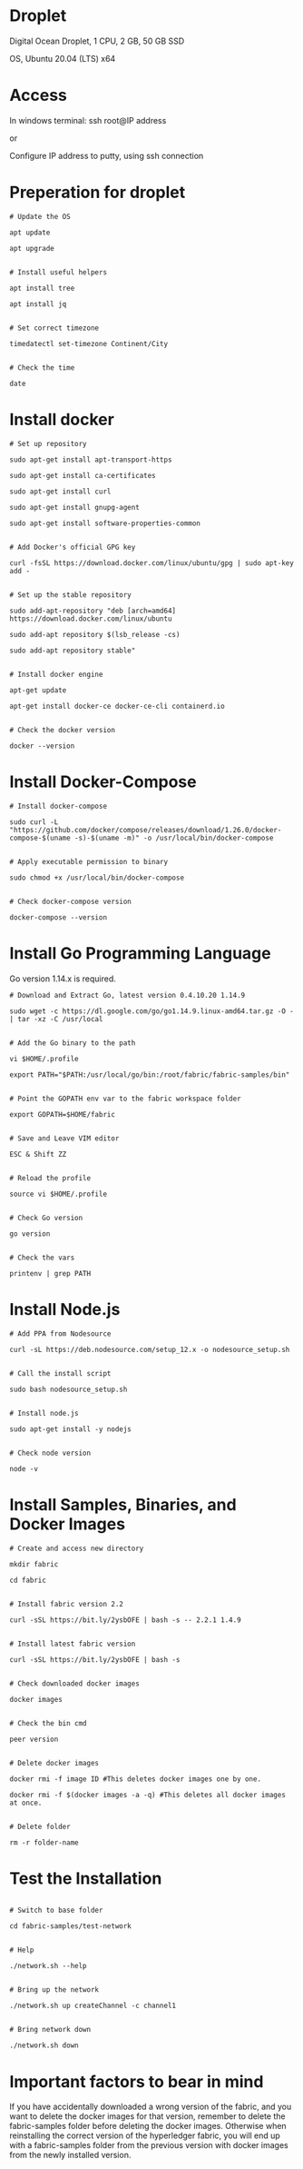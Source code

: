 # Droplet
Digital Ocean Droplet, 1 CPU, 2 GB, 50 GB SSD

OS, Ubuntu 20.04 (LTS) x64

# Access
In windows terminal: ssh root@IP address

or

Configure IP address to putty, using ssh connection

# Preperation for droplet

``` 
# Update the OS

apt update

apt upgrade


# Install useful helpers

apt install tree

apt install jq


# Set correct timezone

timedatectl set-timezone Continent/City


# Check the time

date 

```

# Install docker

```
# Set up repository

sudo apt-get install apt-transport-https

sudo apt-get install ca-certificates

sudo apt-get install curl

sudo apt-get install gnupg-agent

sudo apt-get install software-properties-common


# Add Docker's official GPG key

curl -fsSL https://download.docker.com/linux/ubuntu/gpg | sudo apt-key add -


# Set up the stable repository

sudo add-apt-repository "deb [arch=amd64] https://download.docker.com/linux/ubuntu

sudo add-apt repository $(lsb_release -cs)

sudo add-apt repository stable"


# Install docker engine 

apt-get update

apt-get install docker-ce docker-ce-cli containerd.io


# Check the docker version

docker --version
```


# Install Docker-Compose
```
# Install docker-compose 

sudo curl -L "https://github.com/docker/compose/releases/download/1.26.0/docker-compose-$(uname -s)-$(uname -m)" -o /usr/local/bin/docker-compose


# Apply executable permission to binary

sudo chmod +x /usr/local/bin/docker-compose


# Check docker-compose version

docker-compose --version
```
# Install Go Programming Language
Go version 1.14.x is required.
```
# Download and Extract Go, latest version 0.4.10.20 1.14.9

sudo wget -c https://dl.google.com/go/go1.14.9.linux-amd64.tar.gz -O - | tar -xz -C /usr/local


# Add the Go binary to the path

vi $HOME/.profile

export PATH="$PATH:/usr/local/go/bin:/root/fabric/fabric-samples/bin"


# Point the GOPATH env var to the fabric workspace folder

export GOPATH=$HOME/fabric


# Save and Leave VIM editor

ESC & Shift ZZ


# Reload the profile

source vi $HOME/.profile


# Check Go version

go version


# Check the vars

printenv | grep PATH
```
# Install Node.js
```
# Add PPA from Nodesource

curl -sL https://deb.nodesource.com/setup_12.x -o nodesource_setup.sh


# Call the install script

sudo bash nodesource_setup.sh


# Install node.js

sudo apt-get install -y nodejs


# Check node version

node -v
```
# Install Samples, Binaries, and Docker Images
```
# Create and access new directory

mkdir fabric

cd fabric


# Install fabric version 2.2 

curl -sSL https://bit.ly/2ysbOFE | bash -s -- 2.2.1 1.4.9


# Install latest fabric version

curl -sSL https://bit.ly/2ysbOFE | bash -s


# Check downloaded docker images

docker images


# Check the bin cmd

peer version


# Delete docker images

docker rmi -f image ID #This deletes docker images one by one.

docker rmi -f $(docker images -a -q) #This deletes all docker images at once.


# Delete folder

rm -r folder-name
```
# Test the Installation
```

# Switch to base folder

cd fabric-samples/test-network


# Help

./network.sh --help


# Bring up the network

./network.sh up createChannel -c channel1


# Bring network down

./network.sh down
```

# Important factors to bear in mind
If you have accidentally downloaded a wrong version of the fabric, and you want to delete the docker images for that version, remember to delete the fabric-samples
folder before deleting the docker images. Otherwise when reinstalling the correct version of the hyperledger fabric, you will end up with a fabric-samples folder from the previous version with docker images from the newly installed version. 

